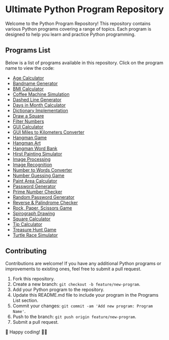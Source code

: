 # Ultimate Python Program Repository

Welcome to the Python Program Repository! This repository contains various Python programs covering a range of topics. Each program is designed to help you learn and practice Python programming.

## Programs List

Below is a list of programs available in this repository. Click on the program name to view the code:

- [Age Calculator](age.py)
- [Bandname Generator](bandname.py)
- [BMI Calculator](bmi.py)
- [Coffee Machine Simulation](coffee_machine.py)
- [Dashed Line Generator](dashed_line.py)
- [Days in Month Calculator](daysinmonth.py)
- [Dictionary Implementation](dictionary.py)
- [Draw a Square](draw_square.py)
- [Filter Numbers](filter_numbers.py)
- [GUI Calculator](GuiCalculator.py)
- [GUI Miles to Kilometers Converter](guimilestokm.py)
- [Hangman Game](hangman.py)
- [Hangman Art](hangman_art.py)
- [Hangman Word Bank](hangman_word.py)
- [Hirst Painting Simulator](hirst_painting.py)
- [Image Processing](img.py)
- [Image Recognition](imgrecog.py)
- [Number to Words Converter](number_to_words.py)
- [Number Guessing Game](numberguess.py)
- [Paint Area Calculator](paint_area_calc.py)
- [Password Generator](password_generator.py)
- [Prime Number Checker](prime_number_checker.py)
- [Random Password Generator](randompassword.py)
- [Reverse & Palindrome Checker](reverse_palindrome.py)
- [Rock, Paper, Scissors Game](rockpaperscissors.py)
- [Spirograph Drawing](spirograph.py)
- [Square Calculator](square.py)
- [Tip Calculator](tipcal.py)
- [Treasure Hunt Game](treasure.py)
- [Turtle Race Simulator](turtlerace.py)

## Contributing

Contributions are welcome! If you have any additional Python programs or improvements to existing ones, feel free to submit a pull request.

1. Fork this repository.
2. Create a new branch: `git checkout -b feature/new-program`.
3. Add your Python program to the repository.
4. Update this README.md file to include your program in the Programs List section.
5. Commit your changes: `git commit -am 'Add new program: Program Name'`.
6. Push to the branch: `git push origin feature/new-program`.
7. Submit a pull request.

🚀 Happy coding! 🐍✨



